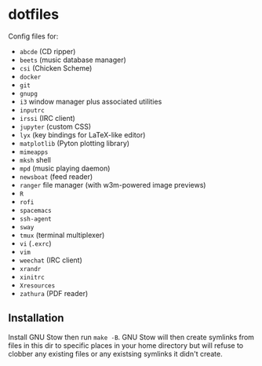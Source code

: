 # dotfiles

Config files for:

* `abcde` (CD ripper)
* `beets` (music database manager)
* `csi` (Chicken Scheme)
* `docker`
* `git`
* `gnupg`
* `i3` window manager plus associated utilities
* `inputrc`
* `irssi` (IRC client)
* `jupyter` (custom CSS)
* `lyx` (key bindings for LaTeX-like editor)
* `matplotlib` (Pyton plotting library)
* `mimeapps`
* `mksh` shell
* `mpd` (music playing daemon)
* `newsboat` (feed reader)
* `ranger` file manager (with w3m-powered image previews)
* `R`
* `rofi`
* `spacemacs`
* `ssh-agent`
* `sway`
* `tmux` (terminal multiplexer)
* `vi` (`.exrc`)
* `vim`
* `weechat` (IRC client)
* `xrandr`
* `xinitrc`
* `Xresources`
* `zathura` (PDF reader)

## Installation

Install GNU Stow then run `make -B`. 
GNU Stow will then create symlinks from files in this dir to specific places in your home directory 
but will refuse to clobber any existing files or any existsing symlinks it didn't create.
